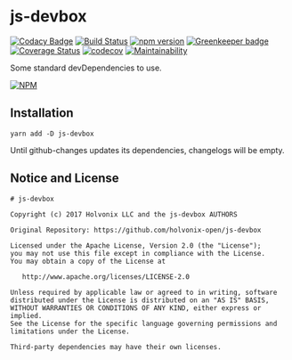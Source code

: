 # js-devbox

[![Codacy Badge](https://api.codacy.com/project/badge/Grade/b434d7b631ed430ba888452af9f535c4)](https://www.codacy.com/app/holvonix-bot/js-devbox?utm_source=github.com&utm_medium=referral&utm_content=holvonix-open/js-devbox&utm_campaign=badger)
[![Build Status](https://travis-ci.org/holvonix-open/js-devbox.svg?branch=master)](https://travis-ci.org/holvonix-open/js-devbox)
[![npm version](https://badge.fury.io/js/js-devbox.svg)](https://badge.fury.io/js/js-devbox)
[![Greenkeeper badge](https://badges.greenkeeper.io/holvonix-open/js-devbox.svg)](https://greenkeeper.io/)
[![Coverage Status](https://coveralls.io/repos/github/holvonix-open/js-devbox/badge.svg?branch=master)](https://coveralls.io/github/holvonix-open/js-devbox?branch=master)
[![codecov](https://codecov.io/gh/holvonix-open/js-devbox/branch/master/graph/badge.svg)](https://codecov.io/gh/holvonix-open/js-devbox)
[![Maintainability](https://api.codeclimate.com/v1/badges/b45686c161a2bb783891/maintainability)](https://codeclimate.com/github/holvonix-open/js-devbox/maintainability)

Some standard devDependencies to use.

[![NPM](https://nodei.co/npm/js-devbox.png?compact=true)](https://nodei.co/npm/js-devbox/)

## Installation

`yarn add -D js-devbox`

Until github-changes updates its dependencies, changelogs will be empty.

## Notice and License

```
# js-devbox

Copyright (c) 2017 Holvonix LLC and the js-devbox AUTHORS

Original Repository: https://github.com/holvonix-open/js-devbox

Licensed under the Apache License, Version 2.0 (the "License");
you may not use this file except in compliance with the License.
You may obtain a copy of the License at

   http://www.apache.org/licenses/LICENSE-2.0

Unless required by applicable law or agreed to in writing, software
distributed under the License is distributed on an "AS IS" BASIS,
WITHOUT WARRANTIES OR CONDITIONS OF ANY KIND, either express or implied.
See the License for the specific language governing permissions and
limitations under the License.

Third-party dependencies may have their own licenses.
```
